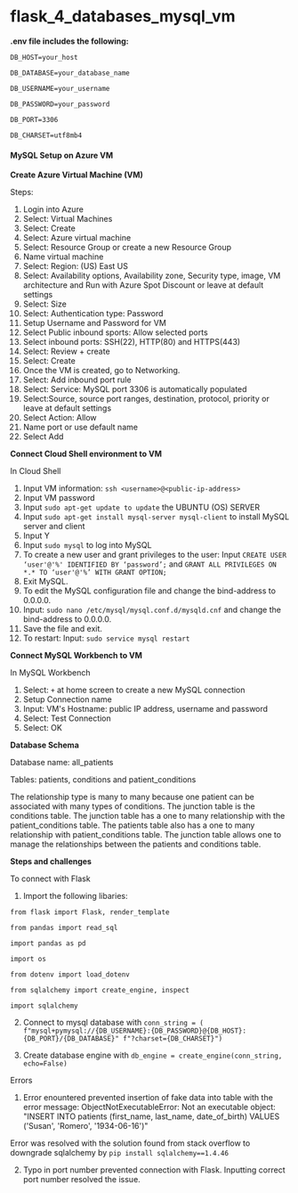# flask_4_databases_mysql_vm

**.env file includes the following:**

`DB_HOST=your_host`

`DB_DATABASE=your_database_name`

`DB_USERNAME=your_username`

`DB_PASSWORD=your_password`

`DB_PORT=3306`

`DB_CHARSET=utf8mb4`



#### **MySQL Setup on Azure VM**

**Create Azure Virtual Machine (VM)**

Steps:
1. Login into Azure
2. Select: Virtual Machines 
3. Select: Create 
4. Select: Azure virtual machine
5. Select: Resource Group or create a new Resource Group
6. Name virtual machine
7. Select: Region: (US) East US
8. Select: Availability options, Availability zone, Security type, image, VM architecture and Run with Azure Spot Discount or leave at default settings
9. Select: Size
10. Select: Authentication type: Password 
11. Setup Username and Password for VM
12. Select Public inbound sports: Allow selected ports 
13. Select inbound ports: SSH(22), HTTP(80) and HTTPS(443) 
14. Select: Review + create 
15. Select: Create
16. Once the VM is created, go to Networking. 
17. Select: Add inbound port rule 
18. Select: Service: MySQL port 3306 is automatically populated
19. Select:Source, source port ranges, destination, protocol, priority or leave at default settings
20. Select Action: Allow
21. Name port or use default name
22. Select  Add

**Connect Cloud Shell environment to VM** 

In Cloud Shell
1. Input VM information: `ssh <username>@<public-ip-address>` 
2. Input VM password 
3. Input `sudo apt-get update to update` the UBUNTU (OS) SERVER 
4. Input `sudo apt-get install mysql-server mysql-client` to install MySQL server and client 
5. Input Y 
6. Input `sudo mysql` to log into MySQL
7. To create a new user and grant privileges to the user: Input `CREATE USER ‘user'@'%' IDENTIFIED BY ‘password’;` and `GRANT ALL PRIVILEGES ON *.* TO ‘user'@'%’ WITH GRANT OPTION;`
8. Exit MySQL.
9. To edit the MySQL configuration file and change the bind-address to 0.0.0.0. 
10. Input: `sudo nano /etc/mysql/mysql.conf.d/mysqld.cnf` and change the bind-address to 0.0.0.0.
11. Save the file and exit.
12. To restart: Input: `sudo service mysql restart`

**Connect MySQL Workbench to VM**

In MySQL Workbench 
1. Select: `+` at home screen to create a new MySQL connection 
2. Setup Connection name
3. Input:  VM's Hostname: public IP address, username and password
4. Select: Test Connection
5. Select: OK

**Database Schema**

Database name: all_patients

Tables: patients, conditions and patient_conditions

The relationship type is many to many because one patient can be associated with many types of conditions. The junction table is the conditions table. The junction table has a one to many relationship with the patient_conditions table. The patients table also has a one to many relationship with patient_conditions table. The junction table allows one to manage the relationships between the patients and conditions table.

**Steps and challenges**

To connect with Flask 

1. Import the following libaries: 

`from flask import Flask, render_template`

`from pandas import read_sql`

`import pandas as pd`

`import os`

`from dotenv import load_dotenv`

`from sqlalchemy import create_engine, inspect`

`import sqlalchemy`

2. Connect to mysql database with `conn_string = (
    f"mysql+pymysql://{DB_USERNAME}:{DB_PASSWORD}@{DB_HOST}:{DB_PORT}/{DB_DATABASE}"
    f"?charset={DB_CHARSET}")`

3. Create database engine with `db_engine = create_engine(conn_string, echo=False)`

Errors

1. Error enountered prevented insertion of fake data into table with the error message: ObjectNotExecutableError: Not an executable object: "INSERT INTO patients (first_name, last_name, date_of_birth) VALUES ('Susan', 'Romero', '1934-06-16')" 

Error was resolved with the solution found from stack overflow to downgrade sqlalchemy by `pip install sqlalchemy==1.4.46`

2. Typo in port number prevented connection with Flask. Inputting correct port number resolved the issue.



